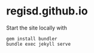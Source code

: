 # regisd.github.io

Start the site locally with

    gem install bundler
    bundle exec jekyll serve
    